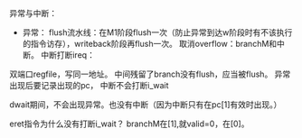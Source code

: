 异常与中断：

- 异常：
flush流水线：在M1阶段flush一次（防止异常到达w阶段时有不该执行的指令访存），writeback阶段再flush一次。
取消overflow：branchM和中断。
中断打断ireq：

双端口regfile，写同一地址。
中间残留了branch没有flush，应当被flush。
异常出现后要记录出现的pc，
中断不会打断i_wait

dwait期间，不会出现异常。也没有中断（因为中断只有在pc[1]有效时出现。）

eret指令为什么没有打断i_wait？
branchM在[1],就valid=0，在[0]。
